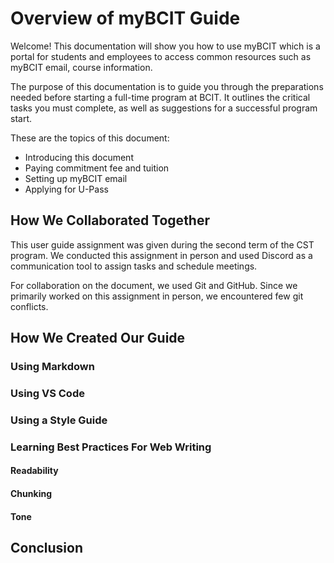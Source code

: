 # Overview of myBCIT Guide
Welcome! This documentation will show you how to use myBCIT which is a portal for students and employees to access common resources such as myBCIT email, course information.


The purpose of this documentation is to guide you through the preparations needed before starting a full-time program at BCIT. It outlines the critical tasks you must complete, as well as suggestions for a successful program start.

These are the topics of this document:

- Introducing this document
- Paying commitment fee and tuition
- Setting up myBCIT email
- Applying for U-Pass



## How We Collaborated Together
This user guide assignment was given during the second term of the CST program. We conducted this assignment in person and used Discord as a communication tool to assign tasks and schedule meetings.

For collaboration on the document, we used Git and GitHub. Since we primarily worked on this assignment in person, we encountered few git conflicts.

## How We Created Our Guide

### Using Markdown
### Using VS Code
### Using a Style Guide
### Learning Best Practices For Web Writing
#### Readability
#### Chunking
#### Tone
## Conclusion